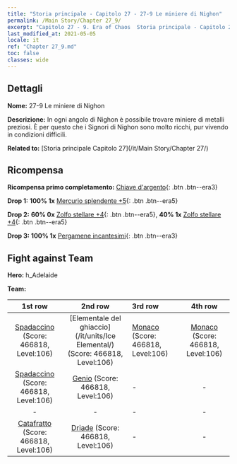 ```yaml
---
title: "Storia principale - Capitolo 27 - 27-9 Le miniere di Nighon"
permalink: /Main Story/Chapter 27_9/
excerpt: "Capitolo 27 - 9. Era of Chaos  Storia principale - Capitolo 27_9. 27-9 Le miniere di Nighon"
last_modified_at: 2021-05-05
locale: it
ref: "Chapter 27_9.md"
toc: false
classes: wide
---
```


## Dettagli

 **Nome:** 27-9 Le miniere di Nighon

 **Descrizione:** In ogni angolo di Nighon è possibile trovare miniere di metalli preziosi. È per questo che i Signori di Nighon sono molto ricchi, pur vivendo in condizioni difficili.

 **Related to:** [Storia principale Capitolo 27](/it/Main Story/Chapter 27/)

## Ricompensa

 **Ricompensa primo completamento:** [Chiave d'argento](/ItemsIT/con_693/){: .btn .btn--era3}

 **Drop 1:** **100% 1x** [Mercurio splendente +5](/ItemsIT/mat_98/){: .btn .btn--era5}

 **Drop 2:** **60% 0x** [Zolfo stellare +4](/ItemsIT/mat_92/){: .btn .btn--era5}, **40% 1x** [Zolfo stellare +4](/ItemsIT/mat_92/){: .btn .btn--era5}

 **Drop 3:** **100% 1x** [Pergamene incantesimi](/ItemsIT/con_694/){: .btn .btn--era3}


## Fight against Team
 **Hero:** h_Adelaide

 **Team:**


  | 1st row | 2nd row | 3rd row | 4th row |
  |:----:|:----:|:----|:----:|
  | [Spadaccino](/it/units/Swordsman/) (Score: 466818, Level:106)  | [Elementale del ghiaccio](/it/units/Ice Elemental/) (Score: 466818, Level:106)  | [Monaco](/it/units/Monk/) (Score: 466818, Level:106)  | [Monaco](/it/units/Monk/) (Score: 466818, Level:106)  |
  | [Spadaccino](/it/units/Swordsman/) (Score: 466818, Level:106)  | [Genio](/it/units/Genie/) (Score: 466818, Level:106)  | - | - |
  | - | - | - | - |
  | [Catafratto](/it/units/Cavalier/) (Score: 466818, Level:106)  | [Driade](/it/units/Sprite/) (Score: 466818, Level:106)  | - | - |


